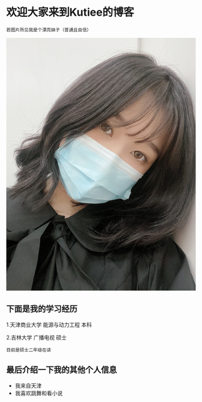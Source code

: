 # 欢迎大家来到Kutiee的博客
    若图片所见我是个漂亮妹子（普通且自信）
![又是一张口罩自拍](faceu_1628843509340.JPG)
## 下面是我的学习经历
1.天津商业大学 能源与动力工程 本科

2.吉林大学 广播电视 硕士

~~~
目前是硕士二年级在读
~~~
## 最后介绍一下我的其他个人信息
* 我来自天津
* 我喜欢跳舞和看小说